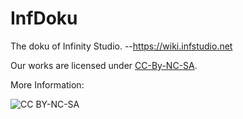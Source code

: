 # InfDoku
The doku of Infinity Studio. --https://wiki.infstudio.net

Our works are licensed under [CC-By-NC-SA](https://creativecommons.org/licenses/by-nc-sa/4.0/).

More Information: 

![CC BY-NC-SA](https://raw.github.com/opentf/GuokrBadge/master/cc/gs/cc_byncsa.flat.guokr.png)